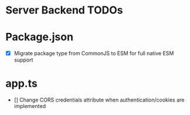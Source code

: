 # Server Backend TODOs

# Package.json

- [x] Migrate package type from CommonJS to ESM for full native ESM support

# app.ts

- [] Change CORS credentials attribute when authentication/cookies are implemented
